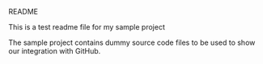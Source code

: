 README

This is a test readme file for my sample project

The sample project contains dummy source code files to be used to show our integration with GitHub.
